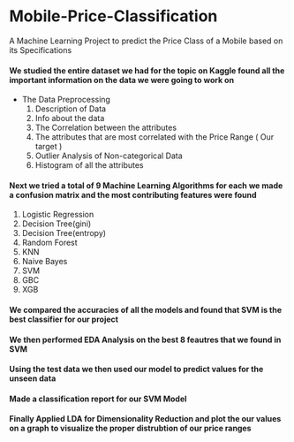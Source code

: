 # Mobile-Price-Classification
A Machine Learning Project to predict the Price Class of a Mobile based on its Specifications

#### We studied the entire dataset we had for the topic on Kaggle found all the important information on the data we were going to work on 

- The Data Preprocessing
  1. Description of Data 
  2. Info about the data
  3. The Correlation between the attributes
  4. The attributes that are most correlated with the Price Range ( Our target )
  5. Outlier Analysis of Non-categorical Data
  6. Histogram of all the attributes
  
#### Next we tried a total of 9 Machine Learning Algorithms for each we made a confusion matrix and the most contributing features were found

1. Logistic Regression
2. Decision Tree(gini)
3. Decision Tree(entropy)
4. Random Forest
5. KNN
6. Naive Bayes
7. SVM
8. GBC
9. XGB

#### We compared the accuracies of all the models and found that SVM is the best classifier for our project
#### We then performed EDA Analysis on the best 8 feautres that we found in SVM
#### Using the test data we then used our model to predict values for the unseen data 
#### Made a classification report for our SVM Model
#### Finally Applied LDA for Dimensionality Reduction and plot the our values on a graph to visualize the proper distrubtion of our price ranges
